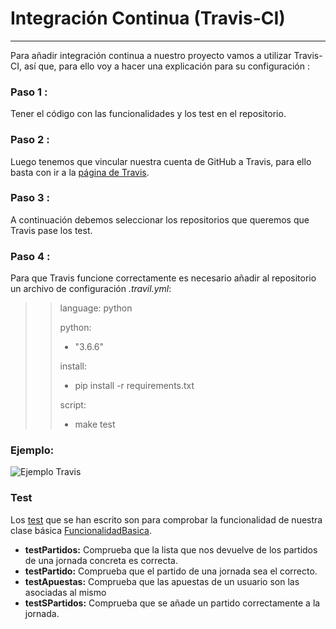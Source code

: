 # Integración Continua (Travis-CI)
---

Para añadir integración continua a nuestro proyecto vamos a utilizar Travis-CI, así que, para ello voy a hacer una explicación para su configuración :

### Paso 1 :
Tener el código con las funcionalidades y los test en el repositorio.

### Paso 2 :
Luego tenemos que vincular nuestra cuenta de GitHub a Travis, para ello basta con ir a la [página de Travis](https://travis-ci.com/).

### Paso 3 :
A continuación debemos seleccionar los repositorios que queremos que Travis pase los test.

### Paso 4 :
Para que Travis funcione correctamente es necesario añadir al repositorio un archivo de configuración *.travil.yml*:
>> language: python
>>
>> python:
>>   - "3.6.6"
>>
>>install:
>>  - pip install -r requirements.txt
>>
>> script:
>>  - make test

### Ejemplo:
![Ejemplo Travis](https://github.com/iMiguel10/Proyecto-IV-Porra-Deportiva-/blob/master/img/Ejemplo-Travis.PNG)


### Test
Los [test](https://github.com/iMiguel10/Proyecto-IV-Porra-Deportiva-/blob/master/test/test.py) que se han escrito son para comprobar la funcionalidad de nuestra clase básica [FuncionalidadBasica](https://github.com/iMiguel10/Proyecto-IV-Porra-Deportiva-/blob/master/src/funcionesbasicas.py).

+ **testPartidos:** Comprueba que la lista que nos devuelve de los partidos de una jornada concreta es correcta.
+ **testPartido:** Comprueba que el partido de una jornada sea el correcto.
+ **testApuestas:** Comprueba que las apuestas de un usuario son las asociadas al mismo
+ **testSPartidos:**  Comprueba que se añade un partido correctamente a la jornada.